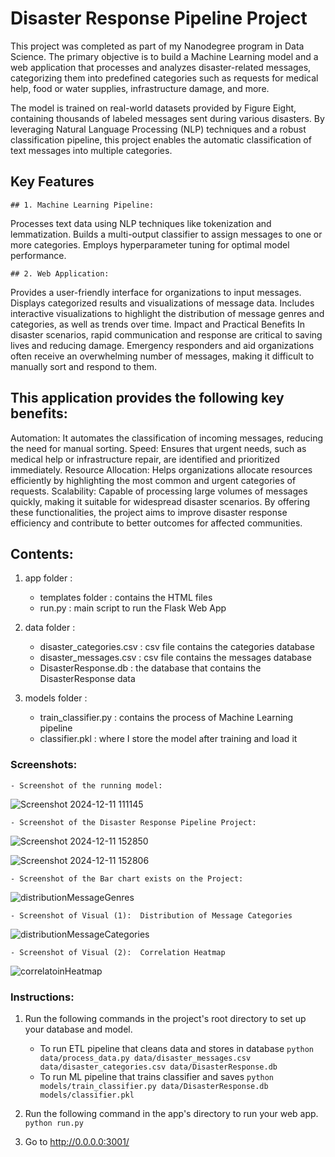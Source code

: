 # Disaster Response Pipeline Project
This project was completed as part of my Nanodegree program in Data Science. The primary objective is to build a Machine Learning model and a web application that processes and analyzes disaster-related messages, categorizing them into predefined categories such as requests for medical help, food or water supplies, infrastructure damage, and more.

The model is trained on real-world datasets provided by Figure Eight, containing thousands of labeled messages sent during various disasters. By leveraging Natural Language Processing (NLP) techniques and a robust classification pipeline, this project enables the automatic classification of text messages into multiple categories.

## Key Features
    ## 1. Machine Learning Pipeline:
Processes text data using NLP techniques like tokenization and lemmatization.
Builds a multi-output classifier to assign messages to one or more categories.
Employs hyperparameter tuning for optimal model performance.

    ## 2. Web Application:
Provides a user-friendly interface for organizations to input messages.
Displays categorized results and visualizations of message data.
Includes interactive visualizations to highlight the distribution of message genres and categories, as well as trends over time.
Impact and Practical Benefits
In disaster scenarios, rapid communication and response are critical to saving lives and reducing damage. Emergency responders and aid organizations often receive an overwhelming number of messages, making it difficult to manually sort and respond to them.

## This application provides the following key benefits:

Automation: It automates the classification of incoming messages, reducing the need for manual sorting.
Speed: Ensures that urgent needs, such as medical help or infrastructure repair, are identified and prioritized immediately.
Resource Allocation: Helps organizations allocate resources efficiently by highlighting the most common and urgent categories of requests.
Scalability: Capable of processing large volumes of messages quickly, making it suitable for widespread disaster scenarios.
By offering these functionalities, the project aims to improve disaster response efficiency and contribute to better outcomes for affected communities.

## Contents: 
1. app folder :
    - templates folder : contains the HTML files
    - run.py : main script to run the Flask Web App 
      
2. data folder :
     - disaster_categories.csv : csv file contains the categories database
     - disaster_messages.csv : csv file contains the messages database
     - DisasterResponse.db : the database that contains the DisasterResponse data
  
3. models folder :
    - train_classifier.py : contains the process of Machine Learning pipeline
    - classifier.pkl :  where I store the model after training and load it
### Screenshots: 
    - Screenshot of the running model: 
![Screenshot 2024-12-11 111145](https://github.com/user-attachments/assets/d132dff1-602a-4e54-aab9-2f8a4c817d0b)

    - Screenshot of the Disaster Response Pipeline Project: 
![Screenshot 2024-12-11 152850](https://github.com/user-attachments/assets/19996e64-73c0-4758-922a-1ef51d316de1)

![Screenshot 2024-12-11 152806](https://github.com/user-attachments/assets/3a815135-0ebc-4181-8d68-b30ec2d706e7)

    - Screenshot of the Bar chart exists on the Project: 
![distributionMessageGenres](https://github.com/user-attachments/assets/1b6da375-79ff-4eb4-bf3d-7313060dc2dc)

    - Screenshot of Visual (1):  Distribution of Message Categories
![distributionMessageCategories](https://github.com/user-attachments/assets/651448a7-2853-40e0-a136-16d48fc72e09)

    - Screenshot of Visual (2):  Correlation Heatmap
![correlatoinHeatmap](https://github.com/user-attachments/assets/56cb2f6c-7726-4abb-8e92-884e57128271)

### Instructions:
1. Run the following commands in the project's root directory to set up your database and model.

    - To run ETL pipeline that cleans data and stores in database
        `python data/process_data.py data/disaster_messages.csv data/disaster_categories.csv data/DisasterResponse.db`
    - To run ML pipeline that trains classifier and saves
        `python models/train_classifier.py data/DisasterResponse.db models/classifier.pkl`

2. Run the following command in the app's directory to run your web app.
    `python run.py`

3. Go to http://0.0.0.0:3001/
